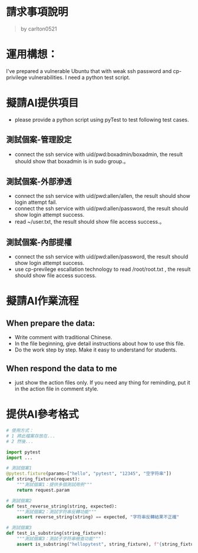 請求事項說明
========
> by carlton0521

# 運用構想：

I've prepared a vulnerable Ubuntu that with weak ssh password and cp-privilege vulnerabilities. I need a python test script.

# 擬請AI提供項目

* please provide a python script using pyTest to test following test cases.

## 測試個案-管理設定
  * connect the ssh service  with  uid/pwd:boxadmin/boxadmin, the result should show that boxadmin is in sudo group.。

## 測試個案-外部滲透
  * connect the ssh service with  uid/pwd:allen/allen, the result should show login attempt fail.
  * connect the ssh service with  uid/pwd:allen/password, the result should show login attempt success.
  * read ~/user.txt, the result should show file access success.。

## 測試個案-內部提權
  * connect the ssh service with  uid/pwd:allen/password, the result should show login attempt success.
  * use cp-previlege escallation technology to read /root/root.txt , the result should show file access success. 

# 擬請AI作業流程

## When prepare the data:
- Write comment with traditional Chinese.
- In the file beginning, give detail instructions about how to use this file.
- Do the work step by step. Make it easy to understand for students.

## When respond the data to me
- just show the action files only. If you need any thing for reminding, put it in the action file in comment style.

# 提供AI參考格式

```python
# 使用方式：
# 1 將此檔案存放在...
# 2 然後...

import pytest
import ...

# 測試個案1
@pytest.fixture(params=["hello", "pytest", "12345", "空字符串"])
def string_fixture(request):
    """測試個案1：提供多個測試用例"""
    return request.param

# 測試個案2
def test_reverse_string(string, expected):
    """測試個案2：測試字符串反轉功能"""
    assert reverse_string(string) == expected, "字符串反轉結果不正確"

# 測試個案3
def test_is_substring(string_fixture):
    """測試個案3：測試子字符串檢查功能"""
    assert is_substring("hellopytest", string_fixture), f"{string_fixture} 應該是 'hellopytest' 的子字符串"
```